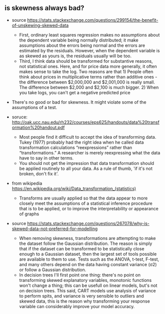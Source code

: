 ## is skewness always bad?

* source 
https://stats.stackexchange.com/questions/299154/the-benefit-of-unskewing-skewed-data

	- First, ordinary least squares regression makes no assumptions about the dependent variable being normally distributed; it make assumptions about the errors being normal and the errors are estimated by the residuals. However, when the dependent variable is as skewed as yours is, the residuals usually will be too.
	- Third, I think data should be transformed for substantive reasons, not statistical ones. Here, and for price data more generally, it often makes sense to take the log. Two reasons are that 1) People often think about prices in multiplicative terms rather than additive ones - the difference between $2,000,000 and $2,001,000 is really small. The difference between $2,000 and $2,100 is much bigger. 2) When you take logs, you can't get a negative predicted price

* There's no good or bad for skewness. It might violate some of the assumptions of a test.

* soruce:
http://oak.ucc.nau.edu/rh232/courses/eps625/handouts/data%20transformation%20handout.pdf

	- Most people find it difficult to accept the idea of transforming data. Tukey (1977) probably had the  right  idea  when  he  called  data  transformation  calculations  “reexpressions”  rather than “transformations.” A researcher is merely reexpressing what the data have to say in other terms. 
	- You should not get the impression that data transformation should be applied routinely to all your data. As a rule of thumb, 'if it's not broken, don't fix it'.

* from wikipedia https://en.wikipedia.org/wiki/Data_transformation_(statistics)
	- Transforms are usually applied so that the data appear to more closely meet the assumptions of a statistical inference procedure that is to be applied, or to improve the interpretability or appearance of graphs

* source https://stats.stackexchange.com/questions/267078/why-is-skewed-data-not-preferred-for-modelling
	- When removing skewness, transformations are attempting to make the dataset follow the Gaussian distribution. The reason is simply that if the dataset can be transformed to be statistically close enough to a Gaussian dataset, then the largest set of tools possible are available to them to use. Tests such as the ANOVA, t-test, F-test, and many others depend on the data having constant variance (σ2) or follow a Gaussian distribution.
	- In decision trees I'll first point one thing: there's no point on transforming skewed explanatory variables, monotonic functions won't change a thing; this can be usefull on linear models, but's not on decision trees. This said, CART models use analysis of variance to perform spits, and variance is very sensible to outliers and skewed data, this is the reason why transforming your response variable can considerably improve your model accuracy.